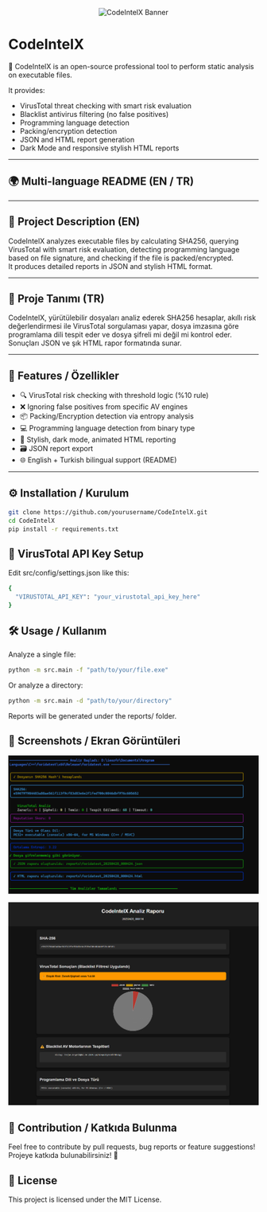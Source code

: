 <p align="center">
  <img src="assets/codeintelx.png.png" alt="CodeIntelX Banner" />
</p>

# CodeIntelX

🚀 CodeIntelX is an open-source professional tool to perform static analysis on executable files.

It provides:
- VirusTotal threat checking with smart risk evaluation
- Blacklist antivirus filtering (no false positives)
- Programming language detection
- Packing/encryption detection
- JSON and HTML report generation
- Dark Mode and responsive stylish HTML reports

---

## 🌍 Multi-language README (EN / TR)

---

## 📖 Project Description (EN)

CodeIntelX analyzes executable files by calculating SHA256, querying VirusTotal with smart risk evaluation, detecting programming language based on file signature, and checking if the file is packed/encrypted.  
It produces detailed reports in JSON and stylish HTML format.

---

## 📖 Proje Tanımı (TR)

CodeIntelX, yürütülebilir dosyaları analiz ederek SHA256 hesaplar, akıllı risk değerlendirmesi ile VirusTotal sorgulaması yapar, dosya imzasına göre programlama dili tespit eder ve dosya şifreli mi değil mi kontrol eder.  
Sonuçları JSON ve şık HTML rapor formatında sunar.

---

## 🚀 Features / Özellikler

- 🔍 VirusTotal risk checking with threshold logic (%10 rule)
- ❌ Ignoring false positives from specific AV engines
- 📦 Packing/Encryption detection via entropy analysis
- 💻 Programming language detection from binary type
- 📝 Stylish, dark mode, animated HTML reporting
- 🗃️ JSON report export
- 🌐 English + Turkish bilingual support (README)

---

## ⚙️ Installation / Kurulum

```bash
git clone https://github.com/yourusername/CodeIntelX.git
cd CodeIntelX
pip install -r requirements.txt
```
## 🔑 VirusTotal API Key Setup
Edit src/config/settings.json like this:
```bash
{
  "VIRUSTOTAL_API_KEY": "your_virustotal_api_key_here"
}
```
## 🛠️ Usage / Kullanım
Analyze a single file:
```bash
python -m src.main -f "path/to/your/file.exe"
``` 
Or analyze a directory:
```bash
python -m src.main -d "path/to/your/directory"
```
Reports will be generated under the reports/ folder.

## 📸 Screenshots / Ekran Görüntüleri

<p align="center"> <img src="assets/screenshot1.png" alt="CodeIntelX Screenshot 1" width="700px" /> </p> <p align="center"> <img src="assets/screenshot2.png" alt="CodeIntelX Screenshot 2" width="700px" /> </p>

## 🤝 Contribution / Katkıda Bulunma
Feel free to contribute by pull requests, bug reports or feature suggestions!
Projeye katkıda bulunabilirsiniz! 🎯

## 📜 License
This project is licensed under the MIT License.

